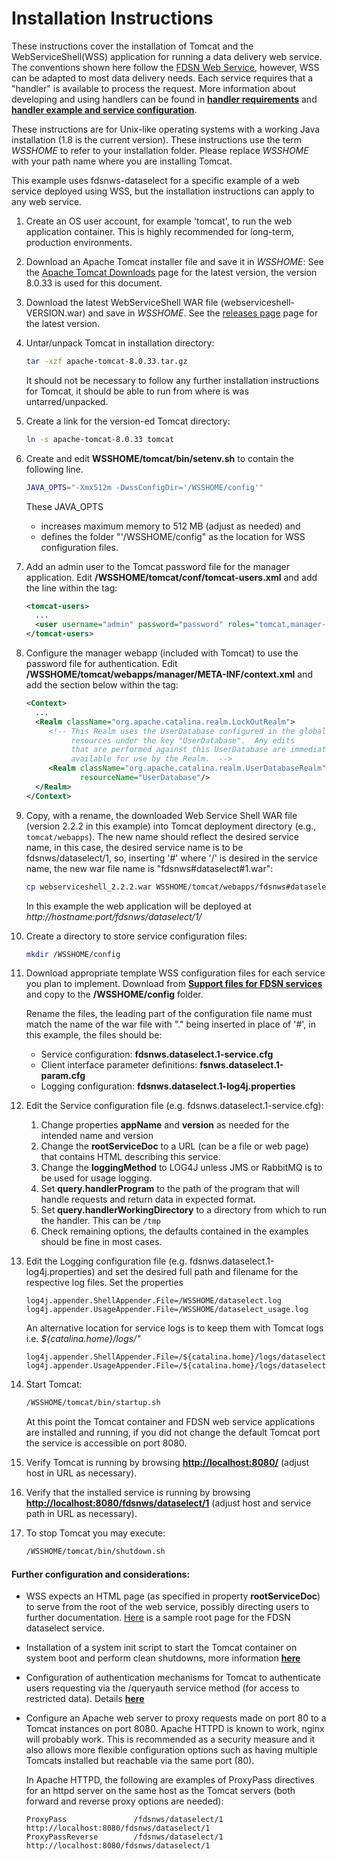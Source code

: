 # Installation Instructions

These instructions cover the installation of Tomcat and the WebServiceShell(WSS)
application for running a data delivery web service. The conventions shown here
follow the [FDSN Web Service](http://www.fdsn.org/webservices/FDSN-WS-Specifications-1.1.pdf),
however, WSS can be adapted to most data delivery needs. Each service requires
that a "handler" is available to process the request. More information about
developing and using handlers can be found in [**handler requirements**](HandlerRequirements.md) and [**handler example and service configuration**](ExampleService.md).

These instructions are for Unix-like operating systems with a working
Java installation (1.8 is the current version). These instructions use
the term *WSSHOME* to refer to your installation folder. Please replace
*WSSHOME* with your path name where you are installing Tomcat.

This example uses fdsnws-dataselect for a specific example of a web
service deployed using WSS, but the installation instructions can apply
to any web service.

1. Create an OS user account, for example 'tomcat', to run the
web application container. This is highly recommended for long-term,
production environments.

2. Download an Apache Tomcat installer file and save it in *WSSHOME*:
See the [Apache Tomcat Downloads](http://tomcat.apache.org/download-80.cgi)
page for the latest version, the version 8.0.33 is used for this document.

3. Download the latest WebServiceShell WAR file (webserviceshell-VERSION.war)
and save in *WSSHOME*. See the [releases page](../releases)
page for the latest version.

4. Untar/unpack Tomcat in installation directory:
    ``` bash
    tar -xzf apache-tomcat-8.0.33.tar.gz
    ```
    It should not be necessary to follow any further installation
    instructions for Tomcat, it should be able to run from where is was
    untarred/unpacked.

5. Create a link for the version-ed Tomcat directory:
    ``` bash
    ln -s apache-tomcat-8.0.33 tomcat
    ```

6. Create and edit **WSSHOME/tomcat/bin/setenv.sh** to contain the
following line.
    ``` bash
    JAVA_OPTS="-Xmx512m -DwssConfigDir='/WSSHOME/config'"
    ```
    These JAVA_OPTS
      - increases maximum memory to 512 MB (adjust as needed) and
      - defines the folder "'/WSSHOME/config" as the location for WSS
      configuration files.


7. Add an admin user to the Tomcat password file for the manager
application. Edit **/WSSHOME/tomcat/conf/tomcat-users.xml** and add
the <user> line within the <tomcat-users> tag:
    ``` XML
    <tomcat-users>
      ...
      <user username="admin" password="password" roles="tomcat,manager-gui"/>
    </tomcat-users>
    ```

8. Configure the manager webapp (included with Tomcat) to use the
password file for authentication. Edit
**/WSSHOME/tomcat/webapps/manager/META-INF/context.xml** and add the
<Realm> section below within the <Context> tag:
    ``` XML
    <Context>
      ...
      <Realm className="org.apache.catalina.realm.LockOutRealm">
         <!-- This Realm uses the UserDatabase configured in the global JNDI
              resources under the key "UserDatabase".  Any edits
              that are performed against this UserDatabase are immediately
              available for use by the Realm.  -->
         <Realm className="org.apache.catalina.realm.UserDatabaseRealm"
                resourceName="UserDatabase"/>
      </Realm>
    </Context>
   ```

9. Copy, with a rename, the downloaded Web Service Shell WAR file
(version 2.2.2 in this example) into Tomcat deployment directory (e.g.,
`tomcat/webapps`). The new name should reflect the desired service name,
in this case, the desired service name is to be fdsnws/dataselect/1, so,
inserting '#' where '/' is desired in the service name, the new war
file name is "fdsnws#dataselect#1.war":
    ``` bash
    cp webserviceshell_2.2.2.war WSSHOME/tomcat/webapps/fdsnws#dataselect#1.war
    ```
    In this example the web application will be deployed at *http://hostname:port/fdsnws/dataselect/1/*

10. Create a directory to store service configuration files:
    ``` bash
    mkdir /WSSHOME/config
    ```

11. Download appropriate template WSS configuration files for each
service you plan to implement. Download from [**Support files for FDSN
services**](WebServiceShell-2.4.x.md#servicecfg) and copy to
the **/WSSHOME/config** folder.

    Rename the files, the leading part of the configuration file name must
    match the name of the war file with "." being inserted in place of '#', in
    this example, the files should be:
    - Service configuration: **fdsnws.dataselect.1-service.cfg**
    - Client interface parameter definitions: **fsnws.dataselect.1-param.cfg**
    - Logging configuration: **fdsnws.dataselect.1-log4j.properties**


12. Edit the Service configuration file (e.g. fdsnws.dataselect.1-service.cfg):
    1. Change properties **appName** and **version** as needed for the
    intended name and version
    2. Change the **rootServiceDoc** to a URL (can be a file or web page) that
    contains HTML describing this service.
    3. Change the **loggingMethod** to LOG4J unless JMS or RabbitMQ is to
    be used for usage logging.
    4. Set **query.handlerProgram** to the path of the program that will  
    handle requests and return data in expected format.
    5. Set **query.handlerWorkingDirectory** to a directory from which to run
    the handler. This can be `/tmp`
    6. Check remaining options, the defaults contained in the examples should
    be fine in most cases.


13. Edit the Logging configuration file (e.g.
fdsnws.dataselect.1-log4j.properties) and set the desired full path and
filename for the respective log files. Set the properties
    ```
    log4j.appender.ShellAppender.File=/WSSHOME/dataselect.log
    log4j.appender.UsageAppender.File=/WSSHOME/dataselect_usage.log
    ```
    An alternative location for service logs is to keep them with Tomcat
logs i.e. *${catalina.home}/logs/"*
    ```
    log4j.appender.ShellAppender.File=/${catalina.home}/logs/dataselect.log
    log4j.appender.UsageAppender.File=/${catalina.home}/logs/dataselect_usage.log
    ```

14. Start Tomcat:
    ``` bash
    /WSSHOME/tomcat/bin/startup.sh
    ```
    At this point the Tomcat container and FDSN web service applications are
    installed and running, if you did not change the default Tomcat port
    the service is accessible on port 8080.

15. Verify Tomcat is running by browsing
[**http://localhost:8080/**](http://localhost:8080/) (adjust host in URL
as necessary).

16. Verify that the installed service is running by browsing
[**http://localhost:8080/fdsnws/dataselect/1**](http://localhost:8080/fdsnws/dataselect/1)
(adjust host and service path in URL as necessary).

17. To stop Tomcat you may execute:
    ``` bash
    /WSSHOME/tomcat/bin/shutdown.sh
    ```
#### Further configuration and considerations:


- WSS expects an HTML page (as specified in property **rootServiceDoc**) to serve
from the root of the web service, possibly directing users to further
documentation. [Here](https://seiscode.iris.washington.edu/attachments/1127/dataselect_root.html) is a sample root page for the FDSN dataselect service.

- Installation of a system init script to start the Tomcat container on system
 boot and perform clean shutdowns, more information [**here**](https://seiscode.iris.washington.edu//projects/webserviceshell/wiki/Tomcat_setup#Step-6-Create-startup-script)
- Configuration of authentication mechanisms for Tomcat to authenticate users
 requesting via the /queryauth service method (for access to restricted data).
 Details [**here**](https://seiscode.iris.washington.edu//projects/webserviceshell/wiki/Authentication)

- Configure an Apache web server to proxy requests made on port 80 to
 a Tomcat instances on port 8080. Apache HTTPD is known to work,
 nginx will probably work. This is recommended as a security measure and it
 also allows more flexible configuration options such as having multiple Tomcats
 installed but reachable via the same port (80).

    In Apache HTTPD, the following are examples of ProxyPass directives for an
    httpd server on the same host as the Tomcat servers (both forward and reverse
    proxy options are needed):
    ```
    ProxyPass               /fdsnws/dataselect/1 http://localhost:8080/fdsnws/dataselect/1
    ProxyPassReverse        /fdsnws/dataselect/1 http://localhost:8080/fdsnws/dataselect/1
    ```

